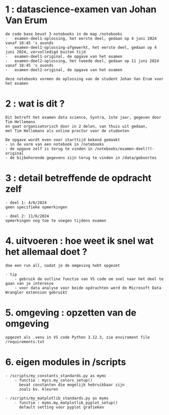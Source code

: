 # 1 : datascience-examen van Johan Van Erum
    de code base bevat 3 notebooks in de map /notebooks
    -   examen-deel1-oplossing, het eerste deel, gedaan op 4 juni 2024 vanaf 18:45 's avonds
    -   examen-deel1-oplossing-afgewerkt, het eerste deel, gedaan op 4 juni 2024, vervolledigd buiten tijd
    -   examen-deel1-original, de opgave van het examen
    -   examen-deel2-oplossing, het tweede deel, gedaan op 11 juni 2024 vanaf 18:45 's avonds
    -   examen-deel2-original, de opgave van het examen

    deze notebooks vormen de oplossing van de student Johan Van Erum voor het examen  
    
# 2 : wat is dit ?
    Dit betreft het examen data science, Syntra, 1ste jaar, gegeven door Tim Hellemans  
    en gaat organisatorisch door in 2 delen, van thuis uit gedaan,  
    met Tim Hellemans als online proctor voor de studenten  

    De opgave wordt even voor starttijd bekend gemaakt  
    - in de vorm van een notebook in /notebooks  
    - de opgave zelf is terug te vinden in /notebooks/examen-deel(?)-original  
    - de bijbehorende gegevens zijn terug te vinden in /data/geboortes

# 3 : detail betreffende de opdracht zelf
    - deel 1: 4/6/2024  
    geen specifieke opmerkingen

    - deel 2: 11/6/2024  
    opmerkingen nog toe te voegen tijdens examen
    
# 4. uitvoeren : hoe weet ik snel wat het allemaal doet ?  
    doe een run all, nadat je de omgeving hebt opgezet  
        
    - tip  
        - gebruik de outline functie van VS code om snel naar het deel te gaan van je interesse  
        - voor data analyse voor beide opdrachten werd de Microsoft Data Wrangler extension gebruikt  

# 5. omgeving : opzetten van de omgeving  
    opgezet als .venv in VS code Python 3.12.3, zie enviroment file /requirements.txt  

# 6. eigen modules in /scripts 
    - /scripts/my_constants_standards.py as mymc
        - functie : mycs.my_colors_setup()  
          bevat constanten die mogelijk hebruikbaar zijn  
          zoals bv. kleuren  
        
    - /scripts/my_matplotlib_standards.py as myms
        - functie : myms.my_matplotlib_pyplot_setup()  
          default setting voor pyplot grafieken  